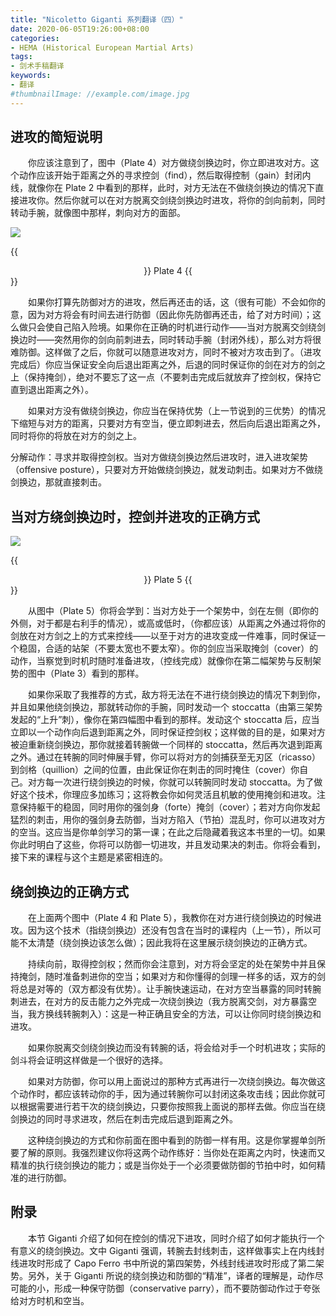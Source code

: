 ```yaml
---
title: "Nicoletto Giganti 系列翻译（四）"
date: 2020-06-05T19:26:00+08:00
categories:
- HEMA (Historical European Martial Arts)
tags:
- 剑术手稿翻译
keywords:
- 翻译
#thumbnailImage: //example.com/image.jpg
---
```



## 进攻的简短说明
&ensp;&ensp;&ensp;&ensp;你应该注意到了，图中（Plate 4）对方做绕剑换边时，你立即进攻对方。这个动作应该开始于距离之外的寻求控剑（find），然后取得控制（gain）封闭内线，就像你在 Plate 2 中看到的那样，此时，对方无法在不做绕剑换边的情况下直接进攻你。然后你就可以在对方脱离交剑绕剑换边时进攻，将你的剑向前刺，同时转动手腕，就像图中那样，刺向对方的面部。
<!--more-->


![](https://cdn.jsdelivr.net/gh/hopesAccount/Blog@master/Giganti/Plate_4.png)


{{<center>}} Plate 4 {{</center>}}


&ensp;&ensp;&ensp;&ensp;如果你打算先防御对方的进攻，然后再还击的话，这（很有可能）不会如你的意，因为对方将会有时间去进行防御（因此你先防御再还击，给了对方时间）；这么做只会使自己陷入险境。如果你在正确的时机进行动作——当对方脱离交剑绕剑换边时——突然用你的剑向前刺进去，同时转动手腕（封闭外线），那么对方将很难防御。这样做了之后，你就可以随意进攻对方，同时不被对方攻击到了。（进攻完成后）你应当保证安全向后退出距离之外，后退的同时保证你的剑在对方的剑之上（保持掩剑），绝对不要忘了这一点（不要刺击完成后就放弃了控剑权，保持它直到退出距离之外）。


&ensp;&ensp;&ensp;&ensp;如果对方没有做绕剑换边，你应当在保持优势（上一节说到的三优势）的情况下缩短与对方的距离，只要对方有空当，便立即刺进去，然后向后退出距离之外，同时将你的将放在对方的剑之上。


分解动作：寻求并取得控剑权。当对方做绕剑换边然后进攻时，进入进攻架势（offensive posture），只要对方开始做绕剑换边，就发动刺击。如果对方不做绕剑换边，那就直接刺击。


## 当对方绕剑换边时，控剑并进攻的正确方式
![](https://cdn.jsdelivr.net/gh/hopesAccount/Blog@master/Giganti/Plate_5.png)


{{<center>}} Plate 5 {{</center>}}


&ensp;&ensp;&ensp;&ensp;从图中（Plate 5）你将会学到：当对方处于一个架势中，剑在左侧（即你的外侧，对于都是右利手的情况），或高或低时，（你都应该）从距离之外通过将你的剑放在对方剑之上的方式来控线——以至于对方的进攻变成一件难事，同时保证一个稳固，合适的站架（不要太宽也不要太窄）。你的剑应当采取掩剑（cover）的动作，当察觉到时机时随时准备进攻，（控线完成）就像你在第二幅架势与反制架势的图中（Plate 3）看到的那样。


&ensp;&ensp;&ensp;&ensp;如果你采取了我推荐的方式，敌方将无法在不进行绕剑换边的情况下刺到你，并且如果他绕剑换边，那就转动你的手腕，同时发动一个 stoccatta（由第三架势发起的“上升”刺），像你在第四幅图中看到的那样。发动这个 stoccatta 后，应当立即以一个动作向后退到距离之外，同时保证控剑权；这样做的目的是，如果对方被迫重新绕剑换边，那你就接着转腕做一个同样的 stoccatta，然后再次退到距离之外。通过在转腕的同时伸展手臂，你可以将对方的剑捕获至无刃区（ricasso）到剑格（quillion）之间的位置，由此保证你在刺击的同时掩住（cover）你自己。对方每一次进行绕剑换边的时候，你就可以转腕同时发动 stoccatta。为了做好这个技术，你理应多加练习；这将教会你如何灵活且机敏的使用掩剑和进攻。注意保持躯干的稳固，同时用你的强剑身（forte）掩剑（cover）；若对方向你发起猛烈的刺击，用你的强剑身去防御，当对方陷入（节拍）混乱时，你可以进攻对方的空当。这应当是你单剑学习的第一课；在此之后隐藏着我这本书里的一切。如果你此时明白了这些，你将可以防御一切进攻，并且发动果决的刺击。你将会看到，接下来的课程与这个主题是紧密相连的。


## 绕剑换边的正确方式
&ensp;&ensp;&ensp;&ensp;在上面两个图中（Plate 4 和 Plate 5），我教你在对方进行绕剑换边的时候进攻。因为这个技术（指绕剑换边）还没有包含在当时的课程内（上一节），所以可能不太清楚（绕剑换边该怎么做）；因此我将在这里展示绕剑换边的正确方式。


&ensp;&ensp;&ensp;&ensp;持续向前，取得控剑权；然而你会注意到，对方将会坚定的处在架势中并且保持掩剑，随时准备刺进你的空当；如果对方和你懂得的剑理一样多的话，双方的剑将总是对等的（双方都没有优势）。让手腕快速运动，在对方空当暴露的同时转腕刺进去，在对方的反击能力之外完成一次绕剑换边（我方脱离交剑，对方暴露空当，我方换线转腕刺入）：这是一种正确且安全的方法，可以让你同时绕剑换边和进攻。


&ensp;&ensp;&ensp;&ensp;如果你脱离交剑绕剑换边而没有转腕的话，将会给对手一个时机进攻；实际的剑斗将会证明这样做是一个很好的选择。


&ensp;&ensp;&ensp;&ensp;如果对方防御，你可以用上面说过的那种方式再进行一次绕剑换边。每次做这个动作时，都应该转动你的手，因为通过转腕你可以封闭这条攻击线；因此你就可以根据需要进行若干次的绕剑换边，只要你按照我上面说的那样去做。你应当在绕剑换边的同时寻求进攻，然后在刺击完成后退到距离之外。


&ensp;&ensp;&ensp;&ensp;这种绕剑换边的方式和你前面在图中看到的防御一样有用。这是你掌握单剑所要了解的原则。我强烈建议你将这两个动作练好：当你处在距离之内时，快速而又精准的执行绕剑换边的能力；或是当你处于一个必须要做防御的节拍中时，如何精准的进行防御。


## 附录
&ensp;&ensp;&ensp;&ensp;本节 Giganti 介绍了如何在控剑的情况下进攻，同时介绍了如何才能执行一个有意义的绕剑换边。文中 Giganti 强调，转腕去封线刺击，这样做事实上在内线封线进攻时形成了 Capo Ferro 书中所说的第四架势，外线封线进攻时形成了第二架势。另外，关于 Giganti 所说的绕剑换边和防御的“精准”，译者的理解是，动作尽可能的小，形成一种保守防御（conservative parry），而不要防御动作过于夸张给对方时机和空当。